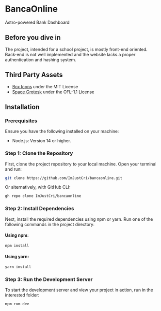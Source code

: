# BancaOnline
  Astro-powered Bank Dashboard

## Before you dive in
  The project, intended for a school project, is mostly front-end oriented.
  Back-end is not well implemented and the website lacks a proper authentication and hashing system.

## Third Party Assets
  - [Box Icons](https://boxicons.com/) under the MIT License
  - [Space Grotesk](https://fonts.google.com/specimen/Space+Grotesk) under the OFL-1.1 License

## Installation
### Prerequisites
Ensure you have the following installed on your machine:

  - Node.js: Version 14 or higher.

### Step 1: Clone the Repository
First, clone the project repository to your local machine. Open your terminal and run:

```bash
git clone https://github.com/ImJustCri/bancaonline.git
```

Or alternatively, with GitHub CLI:

```bash
gh repo clone ImJustCri/bancaonline
```

### Step 2: Install Dependencies
Next, install the required dependencies using npm or yarn. Run one of the following commands in the project directory: 

#### Using npm:

```bash
npm install
```

#### Using yarn:

```bash
yarn install
```

### Step 3: Run the Development Server
To start the development server and view your project in action, run in the interested folder:

```bash
npm run dev
```

